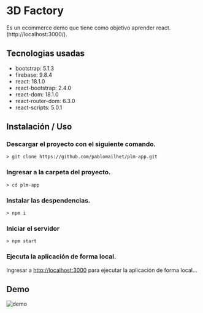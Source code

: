 # 3D Factory 
Es un ecommerce demo que tiene como objetivo aprender react. (http://localhost:3000/).

## Tecnologias usadas
* bootstrap: 5.1.3
* firebase: 9.8.4
* react: 18.1.0
* react-bootstrap: 2.4.0
* react-dom: 18.1.0
* react-router-dom: 6.3.0
* react-scripts: 5.0.1

## Instalación / Uso

### Descargar el proyecto con el siguiente comando.
```
> git clone https://github.com/pablomailhet/plm-app.git
```
### Ingresar a la carpeta del proyecto.
```
> cd plm-app
```
### Instalar las despendencias.
```
> npm i
```
### Iniciar el servidor
```
> npm start
```

### Ejecuta la aplicación de forma local.
Ingresar a [http://localhost:3000](http://localhost:3000) para ejecutar la aplicación de forma local...

## Demo
![demo](https://raw.githubusercontent.com/pablomailhet/plm-app/main/public/img/demo.gif)
